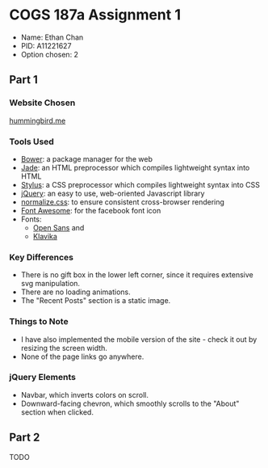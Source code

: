 # COGS 187a Assignment 1

- Name: Ethan Chan
- PID: A11221627
- Option chosen: 2

## Part 1

### Website Chosen

[hummingbird.me](https://hummingbird.me/)

### Tools Used

- [Bower](http://bower.io/):
  a package manager for the web
- [Jade](http://jade-lang.com/):
  an HTML preprocessor which compiles lightweight syntax into HTML
- [Stylus](http://stylus-lang.com/):
  a CSS preprocessor which compiles lightweight syntax into CSS
- [jQuery](https://jquery.com/):
  an easy to use, web-oriented Javascript library
- [normalize.css](https://necolas.github.io/normalize.css/):
  to ensure consistent cross-browser rendering
- [Font Awesome](http://fontawesome.io/):
  for the facebook font icon
- Fonts:
    - [Open Sans](https://www.google.com/fonts/specimen/Open+Sans) and
    - [Klavika](https://en.wikipedia.org/wiki/Klavika)

### Key Differences

- There is no gift box in the lower left corner, since it requires
  extensive svg manipulation.
- There are no loading animations.
- The "Recent Posts" section is a static image.

### Things to Note

- I have also implemented the mobile version of the site - check it out by
  resizing the screen width.
- None of the page links go anywhere.

### jQuery Elements

- Navbar, which inverts colors on scroll.
- Downward-facing chevron, which smoothly scrolls to the "About" section when
  clicked.

## Part 2

TODO
